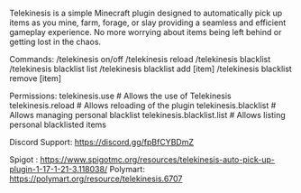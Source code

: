 Telekinesis is a simple Minecraft plugin designed to automatically pick up items as you mine, farm, forage, or slay providing a seamless and efficient gameplay experience. No more worrying about items being left behind or getting lost in the chaos.

Commands:
/telekinesis on/off
/telekinesis reload
/telekinesis blacklist
/telekinesis blacklist list
/telekinesis blacklist add [item]
/telekinesis blacklist remove [item]

Permissions:
telekinesis.use # Allows the use of Telekinesis
telekinesis.reload # Allows reloading of the plugin
telekinesis.blacklist # Allows managing personal blacklist
telekinesis.blacklist.list # Allows listing personal blacklisted items

Discord Support: https://discord.gg/fpBfCYBDmZ

Spigot : https://www.spigotmc.org/resources/telekinesis-auto-pick-up-plugin-1-17-1-21-3.118038/
Polymart: https://polymart.org/resource/telekinesis.6707
